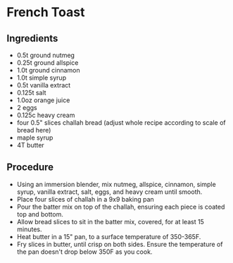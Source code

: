 # French Toast

## Ingredients
* 0.5t ground nutmeg
* 0.25t ground allspice
* 1.0t ground cinnamon
* 1.0t simple syrup
* 0.5t vanilla extract
* 0.125t salt
* 1.0oz orange juice
* 2 eggs
* 0.125c heavy cream
* four 0.5" slices challah bread (adjust whole recipe according to scale of bread here)
* maple syrup
* 4T butter

## Procedure
* Using an immersion blender, mix nutmeg, allspice, cinnamon, simple syrup, vanilla extract, salt, eggs, and heavy cream until smooth.
* Place four slices of challah in a 9x9 baking pan
* Pour the batter mix on top of the challah, ensuring each piece is coated top and bottom.
* Allow bread slices to sit in the batter mix, covered, for at least 15 minutes.
* Heat butter in a 15" pan, to a surface temperature of 350-365F.
* Fry slices in butter, until crisp on both sides. Ensure the temperature of the pan doesn't drop below 350F as you cook.
